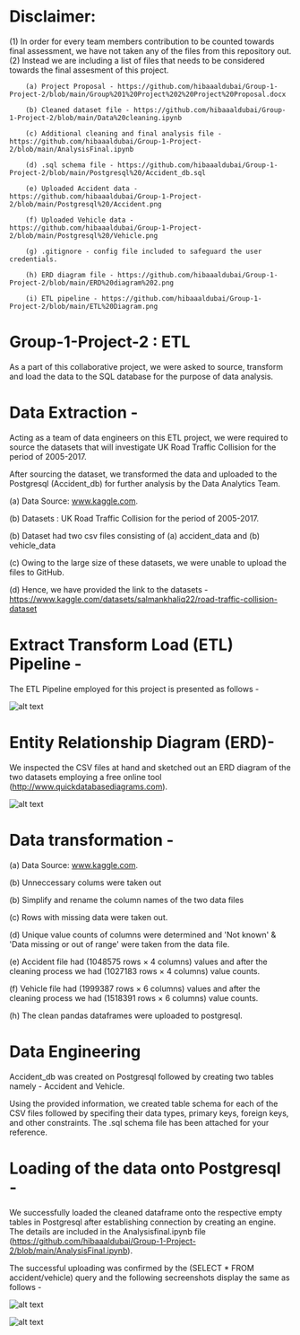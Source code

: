 # Disclaimer: 
  (1) In order for every team members contribution to be counted towards final assessment, we have not taken any of the files from this repository out.             
  (2) Instead we are including a list of files that needs to be considered towards the final assesment of this project.
        
        (a) Project Proposal - https://github.com/hibaaaldubai/Group-1-Project-2/blob/main/Group%201%20Project%202%20Project%20Proposal.docx
        
        (b) Cleaned dataset file - https://github.com/hibaaaldubai/Group-1-Project-2/blob/main/Data%20cleaning.ipynb
        
        (c) Additional cleaning and final analysis file - https://github.com/hibaaaldubai/Group-1-Project-2/blob/main/AnalysisFinal.ipynb
        
        (d) .sql schema file - https://github.com/hibaaaldubai/Group-1-Project-2/blob/main/Postgresql%20/Accident_db.sql
        
        (e) Uploaded Accident data - https://github.com/hibaaaldubai/Group-1-Project-2/blob/main/Postgresql%20/Accident.png
        
        (f) Uploaded Vehicle data -  https://github.com/hibaaaldubai/Group-1-Project-2/blob/main/Postgresql%20/Vehicle.png
        
        (g) .gitignore - config file included to safeguard the user credentials.
        
        (h) ERD diagram file - https://github.com/hibaaaldubai/Group-1-Project-2/blob/main/ERD%20diagram%202.png
        
        (i) ETL pipeline - https://github.com/hibaaaldubai/Group-1-Project-2/blob/main/ETL%20Diagram.png
    

# Group-1-Project-2 : ETL 

As a part of this collaborative project, we were asked to source, transform and load the data to the SQL database for the purpose of data analysis.

# Data Extraction - 
Acting as a team of data engineers on this ETL project, we were required to source the datasets that will investigate UK Road Traffic Collision for the period of 2005-2017. 

After sourcing the dataset, we transformed the data and uploaded to the Postgresql (Accident_db) for further analysis by the Data Analytics Team.
   
   (a) Data Source: www.kaggle.com.
   
   (b) Datasets : UK Road Traffic Collision for the period of 2005-2017. 
   
   (b) Dataset had two csv files consisting of (a) accident_data and (b) vehicle_data 
   
   (c) Owing to the large size of these datasets, we were unable to upload the files to GitHub.
   
   (d) Hence, we have provided the link to the datasets - https://www.kaggle.com/datasets/salmankhaliq22/road-traffic-collision-dataset
   
# Extract Transform Load (ETL) Pipeline - 
The ETL Pipeline employed for this project is presented as follows - 

![alt text](https://github.com/hibaaaldubai/Group-1-Project-2/blob/main/ETL%20Diagram.png)

# Entity Relationship Diagram (ERD)-

We inspected the CSV files at hand and sketched out an ERD diagram of the two datasets employing a free online tool (http://www.quickdatabasediagrams.com). 

![alt text](https://github.com/hibaaaldubai/Group-1-Project-2/blob/main/ERD%20diagram%202.png)

# Data transformation - 

(a) Data Source: www.kaggle.com.
   
   (b) Unneccessary colums were taken out 
   
   (b) Simplify and rename the column names of the two data files
   
   (c) Rows with missing data were taken out.
   
   (d) Unique value counts of columns were determined and 'Not known' & 'Data missing or out of range' were taken from the data file.
   
   (e) Accident file had (1048575 rows × 4 columns) values and after the cleaning process we had (1027183 rows × 4 columns) value counts.
   
   (f) Vehicle file had (1999387 rows × 6 columns) values and after the cleaning process we had (1518391 rows × 6 columns) value counts.
   
   (h) The clean pandas dataframes were uploaded to postgresql.
   

# Data Engineering
Accident_db was created on Postgresql followed by creating two tables namely - Accident and Vehicle. 

Using the provided information, we created table schema for each of the CSV files followed by specifing their data types, primary keys, foreign keys, and other constraints. The .sql schema file has been attached for your reference. 

# Loading of the data onto Postgresql - 
We successfully loaded the cleaned dataframe onto the respective empty tables in Postgresql after establishing connection by creating an engine. The details are included in the Analysisfinal.ipynb file (https://github.com/hibaaaldubai/Group-1-Project-2/blob/main/AnalysisFinal.ipynb). 

The successful uploading was confirmed by the (SELECT * FROM accident/vehicle) query and the following secreenshots display the same as follows -

![alt text](https://github.com/hibaaaldubai/Group-1-Project-2/blob/main/Postgresql%20/Accident.png)

![alt text](https://github.com/hibaaaldubai/Group-1-Project-2/blob/main/Postgresql%20/Vehicle.png)


